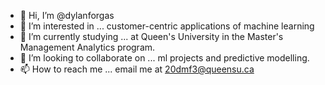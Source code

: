 - 👋 Hi, I’m @dylanforgas
- 👀 I’m interested in ... customer-centric applications of machine learning
- 🌱 I’m currently studying ... at Queen's University in the Master's Management Analytics program.
- 💞️ I’m looking to collaborate on ... ml projects and predictive modelling.
- 📫 How to reach me ... email me at 20dmf3@queensu.ca

<!---
dylanforgas/dylanforgas is a ✨ special ✨ repository because its `README.md` (this file) appears on your GitHub profile.
You can click the Preview link to take a look at your changes.
--->
